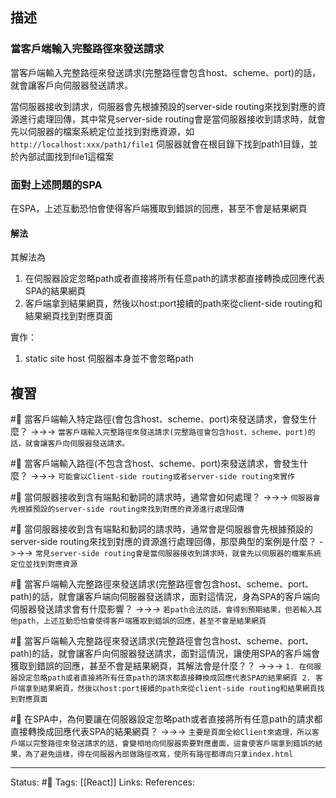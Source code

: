 ## 描述



### 當客戶端輸入完整路徑來發送請求

當客戶端輸入完整路徑來發送請求(完整路徑會包含host、scheme、port)的話，就會讓客戶向伺服器發送請求。


當伺服器接收到請求，伺服器會先根據預設的server-side routing來找到對應的資源進行處理回傳，其中常見server-side routing會是當伺服器接收到請求時，就會先以伺服器的檔案系統定位並找到對應資源，如
`http://localhost:xxx/path1/file1`
伺服器就會在根目錄下找到path1目錄，並於內部試圖找到file1這檔案


### 面對上述問題的SPA

在SPA，上述互動恐怕會使得客戶端獲取到錯誤的回應，甚至不會是結果網頁


#### 解法
其解法為
1. 在伺服器設定忽略path或者直接將所有任意path的請求都直接轉換成回應代表SPA的結果網頁
2. 客戶端拿到結果網頁，然後以host:port接續的path來從client-side routing和結果網頁找到對應頁面

  

實作：
1. static site host 伺服器本身並不會忽略path



## 複習

#🧠 當客戶端輸入特定路徑(會包含host、scheme、port)來發送請求，會發生什麼？ ->->-> `當客戶端輸入完整路徑來發送請求(完整路徑會包含host、scheme、port)的話，就會讓客戶向伺服器發送請求。`
<!--SR:!2023-04-28,78,250-->


#🧠 當客戶端輸入路徑(不包含含host、scheme、port)來發送請求，會發生什麼？ ->->-> `可能會以Client-side routing或者server-side routing來實作`
<!--SR:!2023-03-04,46,248-->

#🧠 當伺服器接收到含有端點和動詞的請求時，通常會如何處理？ ->->-> `伺服器會先根據預設的server-side routing來找到對應的資源進行處理回傳`
<!--SR:!2023-04-06,65,250-->

#🧠 當伺服器接收到含有端點和動詞的請求時，通常會是伺服器會先根據預設的server-side routing來找到對應的資源進行處理回傳，那麼典型的案例是什麼？ ->->-> `常見server-side routing會是當伺服器接收到請求時，就會先以伺服器的檔案系統定位並找到對應資源`
<!--SR:!2023-05-01,80,250-->

#🧠 當客戶端輸入完整路徑來發送請求(完整路徑會包含host、scheme、port、path)的話，就會讓客戶端向伺服器發送請求，面對這情況，身為SPA的客戶端向伺服器發送請求會有什麼影響？ ->->-> `若path合法的話，會得到預期結果，但若輸入其他path，上述互動恐怕會使得客戶端獲取到錯誤的回應，甚至不會是結果網頁`
<!--SR:!2023-05-06,84,250-->


#🧠 當客戶端輸入完整路徑來發送請求(完整路徑會包含host、scheme、port、path)的話，就會讓客戶向伺服器發送請求，面對這情況，讓使用SPA的客戶端會獲取到錯誤的回應，甚至不會是結果網頁，其解法會是什麼？？ ->->-> `1. 在伺服器設定忽略path或者直接將所有任意path的請求都直接轉換成回應代表SPA的結果網頁 2. 客戶端拿到結果網頁，然後以host:port接續的path來從client-side routing和結果網頁找到對應頁面`
<!--SR:!2023-02-14,32,230-->

#🧠 在SPA中，為何要讓在伺服器設定忽略path或者直接將所有任意path的請求都直接轉換成回應代表SPA的結果網頁？ ->->-> `主要是頁面全給Client來處理，所以客戶端以完整路徑來發送請求的話，會變相地向伺服器索要對應畫面，這會使客戶端拿到錯誤的結果，為了避免這樣，得在伺服器內部做路徑改寫，使所有路徑都導向只拿index.html`
<!--SR:!2023-04-22,72,248-->



---
Status: #🌱 
Tags:
[[React]]
Links:
References: